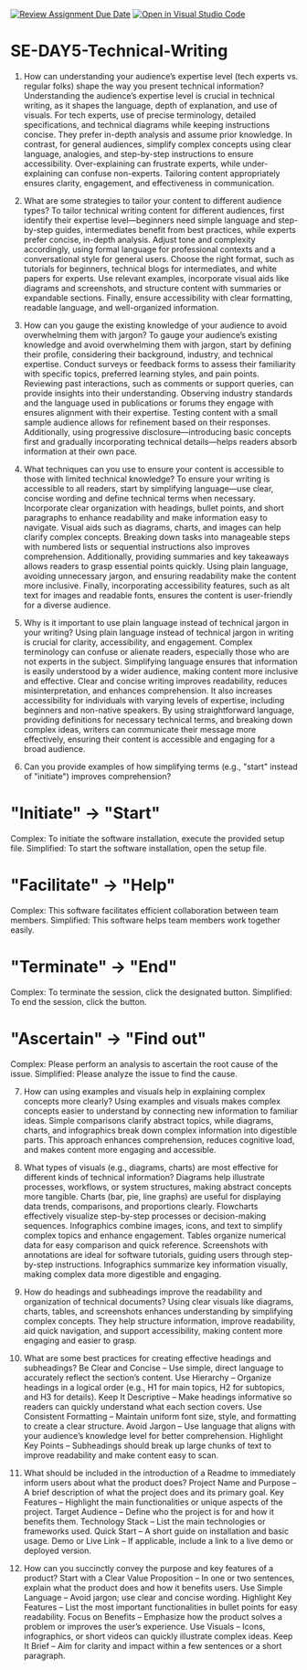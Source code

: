 [![Review Assignment Due Date](https://classroom.github.com/assets/deadline-readme-button-22041afd0340ce965d47ae6ef1cefeee28c7c493a6346c4f15d667ab976d596c.svg)](https://classroom.github.com/a/zsAR-pyY)
[![Open in Visual Studio Code](https://classroom.github.com/assets/open-in-vscode-2e0aaae1b6195c2367325f4f02e2d04e9abb55f0b24a779b69b11b9e10269abc.svg)](https://classroom.github.com/online_ide?assignment_repo_id=18670699&assignment_repo_type=AssignmentRepo)
# SE-DAY5-Technical-Writing
1. How can understanding your audience’s expertise level (tech experts vs. regular folks) shape the way you present technical information?
Understanding the audience’s expertise level is crucial in technical writing, as it shapes the language, depth of explanation, and use of visuals. For tech experts, use of precise terminology, detailed specifications, and technical diagrams while keeping instructions concise. They prefer in-depth analysis and assume prior knowledge. In contrast, for general audiences, simplify complex concepts using clear language, analogies, and step-by-step instructions to ensure accessibility. Over-explaining can frustrate experts, while under-explaining can confuse non-experts. Tailoring content appropriately ensures clarity, engagement, and effectiveness in communication.

2. What are some strategies to tailor your content to different audience types?
To tailor technical writing content for different audiences, first identify their expertise level—beginners need simple language and step-by-step guides, intermediates benefit from best practices, while experts prefer concise, in-depth analysis. Adjust tone and complexity accordingly, using formal language for professional contexts and a conversational style for general users. Choose the right format, such as tutorials for beginners, technical blogs for intermediates, and white papers for experts. Use relevant examples, incorporate visual aids like diagrams and screenshots, and structure content with summaries or expandable sections. Finally, ensure accessibility with clear formatting, readable language, and well-organized information.
3. How can you gauge the existing knowledge of your audience to avoid overwhelming them with jargon?
To gauge your audience’s existing knowledge and avoid overwhelming them with jargon, start by defining their profile, considering their background, industry, and technical expertise. Conduct surveys or feedback forms to assess their familiarity with specific topics, preferred learning styles, and pain points. Reviewing past interactions, such as comments or support queries, can provide insights into their understanding. Observing industry standards and the language used in publications or forums they engage with ensures alignment with their expertise. Testing content with a small sample audience allows for refinement based on their responses. Additionally, using progressive disclosure—introducing basic concepts first and gradually incorporating technical details—helps readers absorb information at their own pace.
4. What techniques can you use to ensure your content is accessible to those with limited technical knowledge?
 To ensure your writing is accessible to all readers, start by simplifying     language—use clear, concise wording and define technical terms when necessary. 
  Incorporate clear organization with headings, bullet points, and short paragraphs to enhance readability and make information easy to navigate. Visual aids such 
  as diagrams, charts, and images can help clarify complex concepts. Breaking down tasks into manageable steps with numbered lists or sequential instructions also 
  improves comprehension. Additionally, providing summaries and key takeaways allows readers to grasp essential points quickly. Using plain language, avoiding 
  unnecessary jargon, and ensuring readability make the content more inclusive. Finally, incorporating accessibility features, such as alt text for images and 
  readable fonts, ensures the content is user-friendly for a diverse audience.

5. Why is it important to use plain language instead of technical jargon in your writing?
 Using plain language instead of technical jargon in writing is crucial for clarity, accessibility, and engagement. Complex terminology can confuse or alienate 
  readers, especially those who are not experts in the subject. Simplifying language ensures that information is easily understood by a wider audience, making 
  content more inclusive and effective. Clear and concise writing improves readability, reduces misinterpretation, and enhances comprehension. It also increases 
  accessibility for individuals with varying levels of expertise, including beginners and non-native speakers. By using straightforward language, providing 
  definitions for necessary technical terms, and breaking down complex ideas, writers can communicate their message more effectively, ensuring their content is 
  accessible and engaging for a broad audience.

6. Can you provide examples of how simplifying terms (e.g., "start" instead of "initiate") improves comprehension?
#  "Initiate" → "Start"
 Complex: To initiate the software installation, execute the provided setup file.
 Simplified: To start the software installation, open the setup file.
# "Facilitate" → "Help"
  Complex: This software facilitates efficient collaboration between team members.
  Simplified: This software helps team members work together easily.
#  "Terminate" → "End"
  Complex: To terminate the session, click the designated button.
  Simplified: To end the session, click the button.
 # "Ascertain" → "Find out"
  Complex: Please perform an analysis to ascertain the root cause of the issue.
  Simplified: Please analyze the issue to find the cause.

7. How can using examples and visuals help in explaining complex concepts more clearly?
Using examples and visuals makes complex concepts easier to understand by connecting new information to familiar ideas. Simple comparisons clarify abstract topics, while diagrams, charts, and infographics break down complex information into digestible parts. This approach enhances comprehension, reduces cognitive load, and makes content more engaging and accessible.
8. What types of visuals (e.g., diagrams, charts) are most effective for different kinds of technical information?
Diagrams help illustrate processes, workflows, or system structures, making abstract concepts more tangible. Charts (bar, pie, line graphs) are useful for displaying data trends, comparisons, and proportions clearly. Flowcharts effectively visualize step-by-step processes or decision-making sequences. Infographics combine images, icons, and text to simplify complex topics and enhance engagement. Tables organize numerical data for easy comparison and quick reference. Screenshots with annotations are ideal for software tutorials, guiding users through step-by-step instructions. Infographics summarize key information visually, making complex data more digestible and engaging.
9. How do headings and subheadings improve the readability and organization of technical documents?
Using clear visuals like diagrams, charts, tables, and screenshots enhances understanding by simplifying complex concepts. They help structure information, improve 
readability, aid quick navigation, and support accessibility, making content more engaging and easier to grasp.

10. What are some best practices for creating effective headings and subheadings?
Be Clear and Concise – Use simple, direct language to accurately reflect the section’s content.
Use Hierarchy – Organize headings in a logical order (e.g., H1 for main topics, H2 for subtopics, and H3 for details).
Keep It Descriptive – Make headings informative so readers can quickly understand what each section covers.
Use Consistent Formatting – Maintain uniform font size, style, and formatting to create a clear structure.
Avoid Jargon – Use language that aligns with your audience’s knowledge level for better comprehension.
Highlight Key Points – Subheadings should break up large chunks of text to improve readability and make content easy to scan.

11. What should be included in the introduction of a Readme to immediately inform users about what the product does?
Project Name and Purpose – A brief description of what the project does and its primary goal.
 Key Features – Highlight the main functionalities or unique aspects of the project.
 Target Audience – Define who the project is for and how it benefits them.
 Technology Stack – List the main technologies or frameworks used.
 Quick Start – A short guide on installation and basic usage.
 Demo or Live Link – If applicable, include a link to a live demo or deployed version.

12. How can you succinctly convey the purpose and key features of a product?
Start with a Clear Value Proposition – In one or two sentences, explain what the product does and how it benefits users. Use Simple Language – Avoid jargon; use clear and concise wording. Highlight Key Features – List the most important functionalities in bullet points for easy readability. Focus on Benefits – Emphasize how the product solves a problem or improves the user’s experience. Use Visuals – Icons, infographics, or short videos can quickly illustrate complex ideas. Keep It Brief – Aim for clarity and impact within a few sentences or a short paragraph.

  
